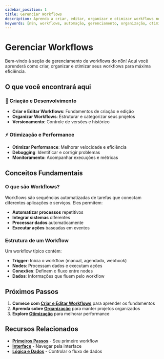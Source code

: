 ```yaml
---
sidebar_position: 1
title: Gerenciar Workflows
description: Aprenda a criar, editar, organizar e otimizar workflows no n8n
keywords: [n8n, workflows, automação, gerenciamento, organização, otimização]
---
```


#  Gerenciar Workflows

Bem-vindo à seção de gerenciamento de workflows do n8n! Aqui você aprenderá como criar, organizar e otimizar seus workflows para máxima eficiência.

## O que você encontrará aqui

### 🚀 Criação e Desenvolvimento
- **Criar e Editar Workflows**: Fundamentos de criação e edição
- **Organizar Workflows**: Estruturar e categorizar seus projetos
- **Versionamento**: Controle de versões e histórico

### ⚡ Otimização e Performance
- **Otimizar Performance**: Melhorar velocidade e eficiência
- **Debugging**: Identificar e corrigir problemas
- **Monitoramento**: Acompanhar execuções e métricas

## Conceitos Fundamentais

### O que são Workflows?
Workflows são sequências automatizadas de tarefas que conectam diferentes aplicações e serviços. Eles permitem:
- **Automatizar processos** repetitivos
- **Integrar sistemas** diferentes
- **Processar dados** automaticamente
- **Executar ações** baseadas em eventos

### Estrutura de um Workflow
Um workflow típico contém:
- **Trigger**: Inicia o workflow (manual, agendado, webhook)
- **Nodes**: Processam dados e executam ações
- **Conexões**: Definem o fluxo entre nodes
- **Dados**: Informações que fluem pelo workflow

## Próximos Passos

1. **Comece com [Criar e Editar Workflows](./criar-editar)** para aprender os fundamentos
2. **Aprenda sobre [Organização](./organizar)** para manter projetos organizados
3. **Explore [Otimização](./otimizar)** para melhorar performance

## Recursos Relacionados

- **[Primeiros Passos](../primeiros-passos/primeiro-workflow)** - Seu primeiro workflow
- **[Interface](../interface/navegacao-editor-ui)** - Navegar pela interface
- **[Lógica e Dados](../../logica-e-dados)** - Controlar o fluxo de dados 

